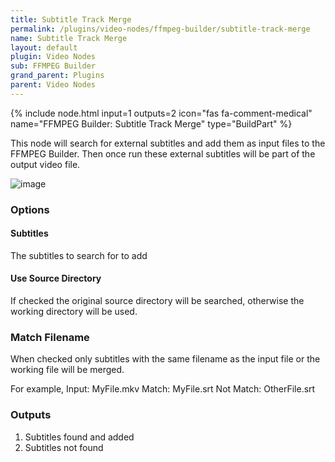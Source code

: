 ```yaml
---
title: Subtitle Track Merge
permalink: /plugins/video-nodes/ffmpeg-builder/subtitle-track-merge
name: Subtitle Track Merge
layout: default
plugin: Video Nodes
sub: FFMPEG Builder
grand_parent: Plugins
parent: Video Nodes
---
```


{% include node.html input=1 outputs=2 icon="fas fa-comment-medical" name="FFMPEG Builder: Subtitle Track Merge" type="BuildPart" %}


This node will search for external subtitles and add them as input files to the FFMPEG Builder.  Then once run these external subtitles will be part of the output video file.

![image](https://user-images.githubusercontent.com/958400/167319446-523eb0a4-88be-4526-9d98-eb998edf9e46.png)


### Options
#### Subtitles
The subtitles to search for to add

#### Use Source Directory
If checked the original source directory will be searched, otherwise the working directory will be used.

### Match Filename
When checked only subtitles with the same filename as the input file or the working file will be merged.

For example,
Input: MyFile.mkv
Match: MyFile.srt
Not Match: OtherFile.srt

### Outputs
1. Subtitles found and added
2. Subtitles not found